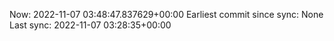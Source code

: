 Now: 2022-11-07 03:48:47.837629+00:00 Earliest commit since sync: None Last sync: 2022-11-07 03:28:35+00:00
